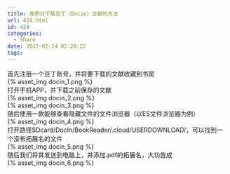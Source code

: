 ```yaml
---
title: 免积分下载豆丁（Docin）文献的方法
url: 424.html
id: 424
categories:
  - Share
date: 2017-02-24 02:29:22
tags:
---
```


首先注册一个豆丁账号，并将要下载的文献收藏到书房  
{% asset_img docin_1.png %}   
打开手机APP，并下载之前保存的文献  
{% asset_img docin_2.png %}  
{% asset_img docin_3.png %}   
随后使用一款能够查看隐藏文件的文件浏览器（以ES文件浏览器为例）  
{% asset_img docin_4.png %}  
打开路径SDcard/DocIn/BookReader/.cloud/USERDOWNLOAD/，可以找到一个没有拓展名的文件  
{% asset_img docin_5.png %}  
随后我们将其发送到电脑上，并添加.pdf的拓展名，大功告成  
{% asset_img docin_6.png %}  



 

 
 